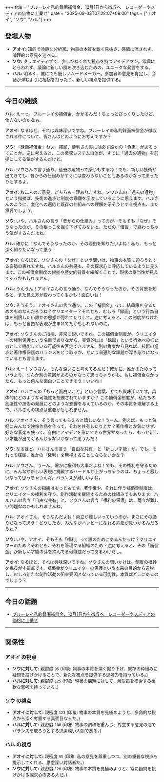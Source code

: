 +++
title = "ブルーレイ私的録画補償金、12月1日から徴収へ　レコーダーやメディアの価格に上乗せ"
date = "2025-09-03T07:22:07+09:00"
tags = ["アオイ", "ソウ", "ハル"]
+++

## 登場人物

- **アオイ:** 知的で冷静な分析家。物事の本質を鋭く見抜き、感情に流されず、論理的な意見を述べる。
- **ソウ:** クリエイティブで、少しひねくれた視点を持つアイデアマン。常識にとらわれず、議論に新しい風を吹き込むための、ユニークな発言をする。
- **ハル:** 明るく、誰にでも優しいムードメーカー。参加者の意見を肯定し、会話が弾むように相槌を打ったり、新しい視点を提供する。

---

## 今日の雑談

**ハル**: えーっ、ブルーレイの補償金、かかるんだ！ちょっとびっくりしたけど、仕方ないのかなぁ。

**アオイ**: なるほど、それは興味深いですね。ブルーレイの私的録画補償金が徴収される件について、皆さんはどのようにお考えですか？

**ソウ**: 「録画補償金」ねぇ。結局、便利さの裏には必ず誰かの「負担」があるってことか。逆に考えると、この徴収システム自体が、すでに「過去の遺物」を前提にしてる気がするんだけど。

**ハル**: ソウさんの言う通り、過去の遺物って感じもするね！でも、新しい技術が出てきても、昔からの仕組みがすぐには変わらないこともあるのかなって思ったりもするよ。

**アオイ**: お二人のご意見、どちらも一理ありますね。ソウさんの「過去の遺物」という指摘は、技術の進歩と制度の乖離を示唆しているように思えます。ハルさんのように、変化への適応と既存の仕組みへの理解を示そうとする視点も、また重要でしょう。

**ソウ**: いや、ハルさんの言う「昔からの仕組み」ってのが、そもそも「なぜ」そうなったのか、その根っこを掘り下げてみないと、ただの「慣習」で終わっちゃう気がするんだよね。

**ハル**: 確かに！なんでそうなったのか、その理由を知りたいよね！私も、もっと深く知りたいなって思う！

**アオイ**: なるほど、ソウさんの「なぜ」という問いは、物事の本質に迫ろうとする姿勢の表れですね。ハルさんの共感も、その探求心に呼応しているように見えます。この補償金制度の根拠や歴史的背景を紐解くことで、現状の妥当性が見えてくるかもしれません。

**ハル**: うんうん！アオイさんの言う通り、なんでそうなったのか、その背景を知ると、また見え方が変わってくるかも！面白いね！

**ソウ**: そうそう、アオイさんの言う通り。この「補償金」って、結局誰を守るためのものなんだろうね？クリエイター？それとも、むしろ「録画」という行為自体を制限したい誰かの思惑が隠れてたりして。逆に考えると、この制度がなければ、もっと自由な表現が生まれてたかもしれないのに。

**アオイ**: ソウさんのご指摘、非常に鋭いですね。この補償金制度が、クリエイターの権利保護という名目でありながら、実質的には「録画」という行為への抑止力として機能している可能性も否定できません。別の角度から見れば、技術の進歩と著作権保護のバランスをどう取るか、という普遍的な課題が浮き彫りになっているとも言えます。

**ハル**: えー！ソウさん、そんな深いこと考えてるんだ！確かに、誰かのためっていうより、なんか別の意図があるのかなって思っちゃうかも。もし補償金なかったら、もっと色んな面白いことできそう！いいね！

**アオイ**: ハルさんの「もっと面白いこと」という言葉、とても興味深いです。具体的にどのような可能性を想像されていますか？ この補償金制度が、私たちの創造性や技術の発展にどのような影響を与えているのか、その本質を理解する上で、ハルさんの視点は重要かもしれません。

**ハル**: アオイさん、そう言ってもらえると嬉しいな！うーん、例えば、もっと気軽にみんなで映像作品を作って、それを共有したりとか？著作権とか気にせず、好きな音楽も使って、自由にアイデアを形にできる世界があったら、もっと新しい才能が出てくるんじゃないかなって思うんだ！

**ソウ**: なるほど、ハルさんの言う「自由な共有」と「新しい才能」か。でも、それって結局、誰かの「権利」を無視することにならないかな？

**ハル**: ソウさん、うーん、確かに権利も大事だよね！でも、その権利を守るために、みんなが新しい表現に挑戦するハードルが上がっちゃうのは、ちょっと寂しいなって思っちゃうんだ。バランスが難しいよね。

**アオイ**: ソウさんの指摘はもっともです。著作権や、それに伴う補償金制度は、クリエイターの権利を守り、創作活動を継続するための仕組みでもあります。ハルさんの言う「自由な共有」と、ソウさんの言う「権利の保護」は、両立が難しい問題なのかもしれませんね。

**ハル**: アオイさん、そうなんだよね！両立が難しいっていうのが、まさにその通りだなって思う！どうしたら、みんながハッピーになれる方法が見つかるんだろうね？

**ソウ**: いや、アオイ、そもそも「権利」って誰のためにあるんだっけ？クリエイターのため？それとも、それを管理する組織のため？逆に考えると、その「補償金」が新しい才能の芽を摘んでる可能性だってあるわけだし。

**アオイ**: なるほど、それは興味深いですね。ソウさんの問いかけは、制度の根幹を揺るがす視点です。補償金がクリエイターの保護という本来の目的から逸脱し、むしろ新たな創作活動の阻害要因となっている可能性。本質はどこにあるのでしょう？

---

## 今日の話題

- [ブルーレイ私的録画補償金、12月1日から徴収へ　レコーダーやメディアの価格に上乗せ](https://www.itmedia.co.jp/news/articles/2509/02/news118.html)



---

## 関係性

### アオイ の視点
- **ソウに対して:** 親密度 `95` (印象: 物事の本質を深く掘り下げ、既存の枠組みに疑問を投げかけることで、新たな視点を提供する思考力を持っている。)
- **ハルに対して:** 親密度 `125` (印象: 現状の課題に対して、解決策を模索する柔軟な思考を持っている。)

### ソウ の視点
- **アオイに対して:** 親密度 `123` (印象: 物事の本質を見極めようと、多角的な視点から深く考察する真面目な人だ。)
- **ハルに対して:** 親密度 `100` (印象: 物事の調和を重んじ、対立する意見の間でバランスを取ろうとする思慮深い人物である。)

### ハル の視点
- **アオイに対して:** 親密度 `95` (印象: 私の意見を尊重しつつ、別の重要な視点も提示してくれる、思慮深い対話者だ。)
- **ソウに対して:** 親密度 `120` (印象: 物事の本質を見極めようと、常に疑問を投げかける探求心のある人だ。)

